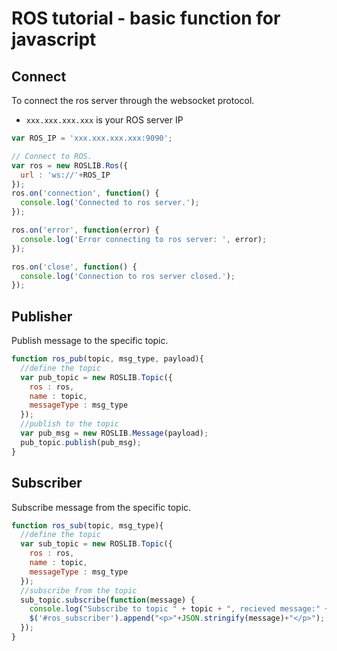 # ROS tutorial - basic function for javascript

## Connect
To connect the ros server through the websocket protocol.
- `xxx.xxx.xxx.xxx` is your ROS server IP

```js
var ROS_IP = 'xxx.xxx.xxx.xxx:9090';

// Connect to ROS.
var ros = new ROSLIB.Ros({
  url : 'ws://'+ROS_IP
});
ros.on('connection', function() {
  console.log('Connected to ros server.');
});

ros.on('error', function(error) {
  console.log('Error connecting to ros server: ', error);
});

ros.on('close', function() {
  console.log('Connection to ros server closed.');
});
```

## Publisher
Publish message to the specific topic.

```js
function ros_pub(topic, msg_type, payload){
  //define the topic
  var pub_topic = new ROSLIB.Topic({
	ros : ros,
	name : topic,
	messageType : msg_type
  });
  //publish to the topic
  var pub_msg = new ROSLIB.Message(payload);
  pub_topic.publish(pub_msg);
}
```

## Subscriber
Subscribe message from the specific topic.

```js
function ros_sub(topic, msg_type){
  //define the topic
  var sub_topic = new ROSLIB.Topic({
	ros : ros,
	name : topic,
	messageType : msg_type
  });
  //subscribe from the topic
  sub_topic.subscribe(function(message) {
	console.log("Subscribe to topic " + topic + ", recieved message:" + JSON.stringify(message));
	$('#ros_subscriber').append("<p>"+JSON.stringify(message)+"</p>");
  });
}
```
